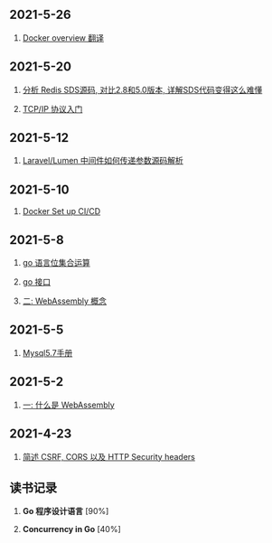 ## 2021-5-26
1. [Docker overview 翻译](20310526/docker_overview.md)

## 2021-5-20
1. [分析 Redis SDS源码, 对比2.8和5.0版本, 详解SDS代码变得这么难懂](20310520/redis_sds_source_analyse.md)

2. [TCP/IP 协议入门](20310520/introduction_tcp_ip_protocol.md)

## 2021-5-12
1. [Laravel/Lumen 中间件如何传递参数源码解析](20310512/laravel_middleware_params.md)

## 2021-5-10
1. [Docker Set up CI/CD](20310510/docker_set_up_ci_cd.md)

## 2021-5-8
1. [go 语言位集合运算](20210508/go_bit_operate.md)

2. [go 接口](20210508/go_interface.md)

3. [二: WebAssembly 概念](20210508/webAssembly-concept.md)

## 2021-5-5
1. [Mysql5.7手册](mysql5.7/index.md)

## 2021-5-2
1. [一: 什么是 WebAssembly](20210502/what-is-webAssembly.md)

## 2021-4-23
1. [简述 CSRF, CORS 以及 HTTP Security headers](20210423/web-attacks.md)

## 读书记录
1. **Go 程序设计语言** [90%]

2. **Concurrency in Go** [40%] 
